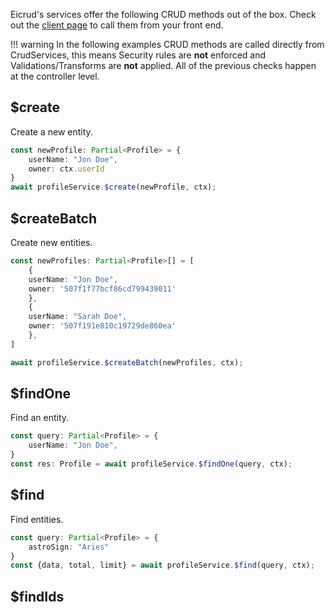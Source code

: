 Eicrud's services offer the following CRUD methods out of the box. Check out the [client page]() to call them from your front end.

!!! warning
    In the following examples CRUD methods are called directly from CrudServices, this means Security rules are **not** enforced and Validations/Transforms are **not** applied. All of the previous checks happen at the controller level.

## $create
Create a new entity.
```typescript
const newProfile: Partial<Profile> = {
    userName: "Jon Doe",
    owner: ctx.userId
}
await profileService.$create(newProfile, ctx);
```

## $createBatch
Create new entities.
```typescript
const newProfiles: Partial<Profile>[] = [
    {
    userName: "Jon Doe",
    owner: '507f1f77bcf86cd799439011'
    },
    {
    userName: "Sarah Doe",
    owner: '507f191e810c19729de860ea'
    },
]

await profileService.$createBatch(newProfiles, ctx);
```

## $findOne
Find an entity.
```typescript
const query: Partial<Profile> = {
    userName: "Jon Doe",
}
const res: Profile = await profileService.$findOne(query, ctx);
```

## $find
Find entities.
```typescript
const query: Partial<Profile> = {
    astroSign: "Aries"
}
const {data, total, limit} = await profileService.$find(query, ctx);
```


## $findIds